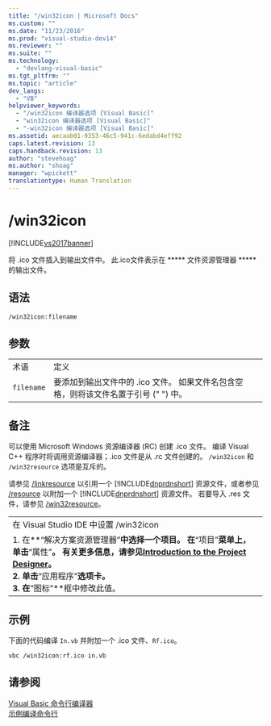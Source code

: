 ```yaml
---
title: "/win32icon | Microsoft Docs"
ms.custom: ""
ms.date: "11/23/2016"
ms.prod: "visual-studio-dev14"
ms.reviewer: ""
ms.suite: ""
ms.technology: 
  - "devlang-visual-basic"
ms.tgt_pltfrm: ""
ms.topic: "article"
dev_langs: 
  - "VB"
helpviewer_keywords: 
  - "/win32icon 编译器选项 [Visual Basic]"
  - "win32icon 编译器选项 [Visual Basic]"
  - "-win32icon 编译器选项 [Visual Basic]"
ms.assetid: aecaab01-9353-46c5-941c-6edabd4eff92
caps.latest.revision: 13
caps.handback.revision: 13
author: "stevehoag"
ms.author: "shoag"
manager: "wpickett"
translationtype: Human Translation
---
```

# /win32icon
[!INCLUDE[vs2017banner](../../../csharp/includes/vs2017banner.md)]

将 .ico 文件插入到输出文件中。  此.ico文件表示在 **\*\*\* 文件资源管理器 \*\*\***的输出文件。  
  
## 语法  
  
```  
/win32icon:filename  
```  
  
## 参数  
  
|||  
|-|-|  
|术语|定义|  
|`filename`|要添加到输出文件中的 .ico 文件。  如果文件名包含空格，则将该文件名置于引号 \(" "\) 中。|  
  
## 备注  
 可以使用 Microsoft Windows 资源编译器 \(RC\) 创建 .ico 文件。  编译 Visual C\+\+ 程序时将调用资源编译器；.ico 文件是从 .rc 文件创建的。  `/win32icon` 和 `/win32resource` 选项是互斥的。  
  
 请参见 [\/linkresource](../../../visual-basic/reference/command-line-compiler/linkresource.md) 以引用一个 [!INCLUDE[dnprdnshort](../../../csharp/getting-started/includes/dnprdnshort_md.md)] 资源文件，或者参见 [\/resource](../../../visual-basic/reference/command-line-compiler/resource.md) 以附加一个 [!INCLUDE[dnprdnshort](../../../csharp/getting-started/includes/dnprdnshort_md.md)] 资源文件。  若要导入 .res 文件，请参见 [\/win32resource](../../../visual-basic/reference/command-line-compiler/win32resource.md)。  
  
||  
|-|  
|在 Visual Studio IDE 中设置 \/win32icon|  
|1.  在**“解决方案资源管理器”**中选择一个项目。  在**“项目”**菜单上，单击**“属性”**。  有关更多信息，请参见[Introduction to the Project Designer](http://msdn.microsoft.com/zh-cn/898dd854-c98d-430c-ba1b-a913ce3c73d7)。<br />2.  单击**“应用程序”**选项卡。<br />3.  在**“图标”**框中修改此值。|  
  
## 示例  
 下面的代码编译 `In.vb` 并附加一个 .ico 文件、`Rf.ico`。  
  
```  
vbc /win32icon:rf.ico in.vb  
```  
  
## 请参阅  
 [Visual Basic 命令行编译器](../../../visual-basic/reference/command-line-compiler/index.md)   
 [示例编译命令行](../../../visual-basic/reference/command-line-compiler/sample-compilation-command-lines.md)